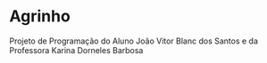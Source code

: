 # Agrinho
Projeto de Programação do Aluno João Vitor Blanc dos Santos e da Professora Karina Dorneles Barbosa
